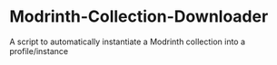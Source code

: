 # Modrinth-Collection-Downloader
A script to automatically instantiate a Modrinth collection into a profile/instance
